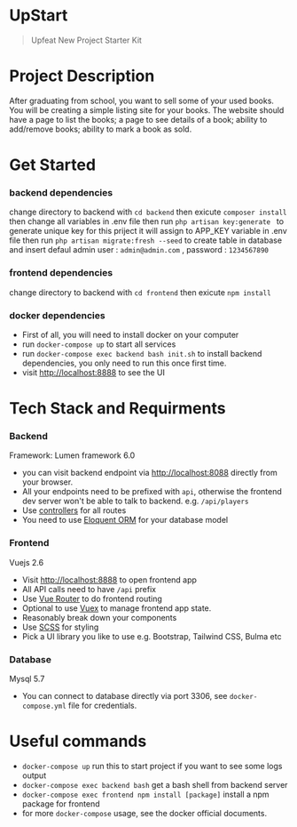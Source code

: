 # UpStart

> Upfeat New Project Starter Kit

# Project Description

After graduating from school, you want to sell some of your used books. You will be creating a simple listing site for your books. The website should have a page to list the books; a page to see details of a book; ability to add/remove books; ability to mark a book as sold.

# Get Started

### backend dependencies
change directory to backend with    `cd backend`
then exicute `composer install`
then change all variables in .env file 
then run `php artisan key:generate ` to generate unique key for this priject it will assign to APP_KEY variable in .env file
then run `php artisan migrate:fresh --seed` to create table in database and insert defaul admin user : `admin@admin.com` , password : `1234567890`  

### frontend dependencies 

change directory to backend with    `cd frontend`
then exicute `npm install `


### docker dependencies

- First of all, you will need to install docker on your computer
- run `docker-compose up` to start all services
- run `docker-compose exec backend bash init.sh` to install backend dependencies, you only need to run this once first time.
- visit [http://localhost:8888](http://localhost:8888) to see the UI

# Tech Stack and Requirments

### Backend

Framework: Lumen framework 6.0

- you can visit backend endpoint via [http://localhost:8088](http://localhost:8088) directly from your browser.
- All your endpoints need to be prefixed with `api`, otherwise the frontend dev server won't be able to talk to backend. e.g. `/api/players`
- Use [controllers](https://lumen.laravel.com/docs/6.x/controllers) for all routes
- You need to use [Eloquent ORM](https://lumen.laravel.com/docs/6.x/database) for your database model

### Frontend

Vuejs 2.6

- Visit [http://localhost:8888](http://localhost:8888) to open frontend app
- All API calls need to have `/api` prefix
- Use [Vue Router](https://router.vuejs.org/) to do frontend routing
- Optional to use [Vuex](https://vuex.vuejs.org/) to manage frontend app state.
- Reasonably break down your components
- Use [SCSS](https://sass-lang.com/documentation/syntax) for styling
- Pick a UI library you like to use e.g. Bootstrap, Tailwind CSS, Bulma etc

### Database

Mysql 5.7

- You can connect to database directly via port 3306, see `docker-compose.yml` file for credentials.

# Useful commands

- `docker-compose up` run this to start project if you want to see some logs output
- `docker-compose exec backend bash` get a bash shell from backend server
- `docker-compose exec frontend npm install [package]` install a npm package for frontend
- for more `docker-compose` usage, see the docker official documents.
